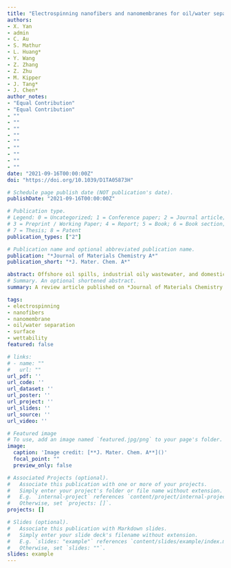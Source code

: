 ```yaml
---
title: "Electrospinning nanofibers and nanomembranes for oil/water separation"
authors:
- X. Yan
- admin
- C. Au
- S. Mathur
- L. Huang*
- Y. Wang
- Z. Zhang
- Z. Zhu
- M. Kipper
- J. Tang*
- J. Chen*
author_notes:
- "Equal Contribution"
- "Equal Contribution"
- ""
- ""
- ""
- ""
- ""
- ""
- ""
- ""
- ""
date: "2021-09-16T00:00:00Z"
doi: "https://doi.org/10.1039/D1TA05873H"

# Schedule page publish date (NOT publication's date).
publishDate: "2021-09-16T00:00:00Z"

# Publication type.
# Legend: 0 = Uncategorized; 1 = Conference paper; 2 = Journal article;
# 3 = Preprint / Working Paper; 4 = Report; 5 = Book; 6 = Book section;
# 7 = Thesis; 8 = Patent
publication_types: ["2"]

# Publication name and optional abbreviated publication name.
publication: "*Journal of Materials Chemistry A*"
publication_short: "*J. Mater. Chem. A*"

abstract: Offshore oil spills, industrial oily wastewater, and domestic oil pollution are some of the most serious global challenges, and are leading environmental causes of morbidity and mortality. Nanofiber membrane materials manufactured via electrostatic spinning for oil/water separation have become one of the emerging technologies to treat oil/water emulsions. Here, we give a comprehensive review of current progress on electrospinning nanofibers for oil/water separation to promote the field’s advancement. Typical examples of hydrophilic–oleophobic, hydrophobic–oleophilic, and special wettability nanofiber membranes are systematically summarized. The effects of material selection, fiber production processes, and subsequent modifications on the membrane performance are compared and discussed. Potential shortcomings of various types of separation membranes and the potential solutions are provided. The review concludes with a summary and outlook on future directions and innovations in electrospinning nanofibers and membranes for oil/water separation.
# Summary. An optional shortened abstract.
summary: A review article published on *Journal of Materials Chemistry A*.

tags:
- electrospinning
- nanofibers
- nanomembrane
- oil/water separation
- surface
- wettability
featured: false

# links:
# - name: ""
#   url: ""
url_pdf: ''
url_code: ''
url_dataset: ''
url_poster: ''
url_project: ''
url_slides: ''
url_source: ''
url_video: ''

# Featured image
# To use, add an image named `featured.jpg/png` to your page's folder. 
image:
  caption: 'Image credit: [**J. Mater. Chem. A**]()'
  focal_point: ""
  preview_only: false

# Associated Projects (optional).
#   Associate this publication with one or more of your projects.
#   Simply enter your project's folder or file name without extension.
#   E.g. `internal-project` references `content/project/internal-project/index.md`.
#   Otherwise, set `projects: []`.
projects: []

# Slides (optional).
#   Associate this publication with Markdown slides.
#   Simply enter your slide deck's filename without extension.
#   E.g. `slides: "example"` references `content/slides/example/index.md`.
#   Otherwise, set `slides: ""`.
slides: example
---
```

